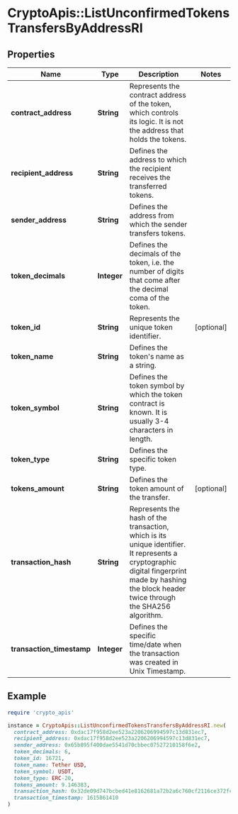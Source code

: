 # CryptoApis::ListUnconfirmedTokensTransfersByAddressRI

## Properties

| Name | Type | Description | Notes |
| ---- | ---- | ----------- | ----- |
| **contract_address** | **String** | Represents the contract address of the token, which controls its logic. It is not the address that holds the tokens. |  |
| **recipient_address** | **String** | Defines the address to which the recipient receives the transferred tokens. |  |
| **sender_address** | **String** | Defines the address from which the sender transfers tokens. |  |
| **token_decimals** | **Integer** | Defines the decimals of the token, i.e. the number of digits that come after the decimal coma of the token. |  |
| **token_id** | **String** | Represents the unique token identifier. | [optional] |
| **token_name** | **String** | Defines the token&#39;s name as a string. |  |
| **token_symbol** | **String** | Defines the token symbol by which the token contract is known. It is usually 3-4 characters in length. |  |
| **token_type** | **String** | Defines the specific token type. |  |
| **tokens_amount** | **String** | Defines the token amount of the transfer. | [optional] |
| **transaction_hash** | **String** | Represents the hash of the transaction, which is its unique identifier. It represents a cryptographic digital fingerprint made by hashing the block header twice through the SHA256 algorithm. |  |
| **transaction_timestamp** | **Integer** | Defines the specific time/date when the transaction was created in Unix Timestamp. |  |

## Example

```ruby
require 'crypto_apis'

instance = CryptoApis::ListUnconfirmedTokensTransfersByAddressRI.new(
  contract_address: 0xdac17f958d2ee523a2206206994597c13d831ec7,
  recipient_address: 0xdac17f958d2ee523a2206206994597c13d831ec7,
  sender_address: 0x65b895f400dae5541d70cbbec07527210158f6e2,
  token_decimals: 6,
  token_id: 16721,
  token_name: Tether USD,
  token_symbol: USDT,
  token_type: ERC-20,
  tokens_amount: 9.146383,
  transaction_hash: 0x32de09d747bcbed41e8162681a72b2a6c760cf2116ce372fcd357c260909838a,
  transaction_timestamp: 1615861410
)
```


